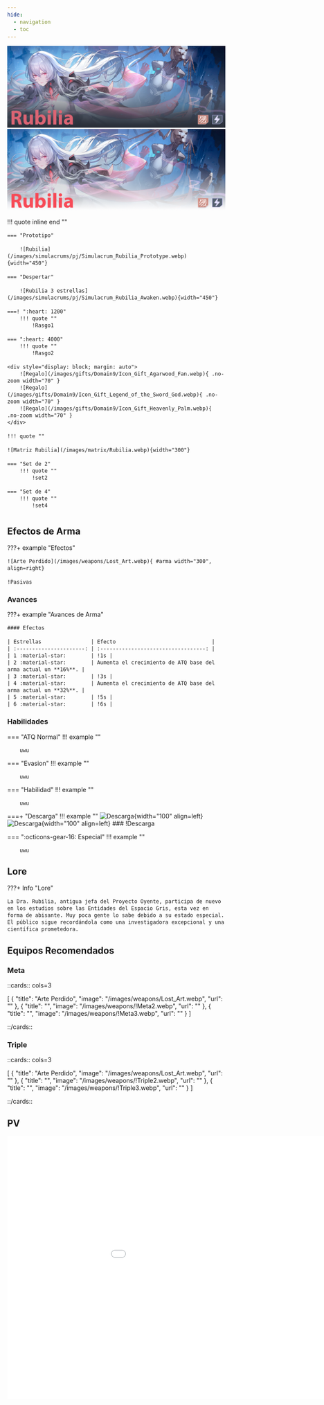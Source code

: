 ```yaml
---
hide:
  - navigation
  - toc
---
```


![Rubilia](/images/covers/Cover_Rubilia.png#only-dark)
![Rubilia](/images/covers/Cover_Rubilia_Light.png#only-light)

!!! quote inline end ""
        
    === "Prototipo"

        ![Rubilia](/images/simulacrums/pj/Simulacrum_Rubilia_Prototype.webp){width="450"}

    === "Despertar"
      
        ![Rubilia 3 estrellas](/images/simulacrums/pj/Simulacrum_Rubilia_Awaken.webp){width="450"}

    ===! ":heart: 1200"
        !!! quote ""
            !Rasgo1

    === ":heart: 4000"
        !!! quote ""
            !Rasgo2
    
    <div style="display: block; margin: auto">
        ![Regalo](/images/gifts/Domain9/Icon_Gift_Agarwood_Fan.webp){ .no-zoom width="70" }
        ![Regalo](/images/gifts/Domain9/Icon_Gift_Legend_of_the_Sword_God.webp){ .no-zoom width="70" }
        ![Regalo](/images/gifts/Domain9/Icon_Gift_Heavenly_Palm.webp){ .no-zoom width="70" }
    </div>

    !!! quote ""

    ![Matriz Rubilia](/images/matrix/Rubilia.webp){width="300"}

    === "Set de 2"
        !!! quote ""
            !set2

    === "Set de 4"
        !!! quote ""
            !set4    

#

## Efectos de Arma

???+ example "Efectos"

    ![Arte Perdido](/images/weapons/Lost_Art.webp){ #arma width="300", align=right}

    !Pasivas

### Avances

???+ example "Avances de Arma"

    #### Efectos

    | Estrellas                | Efecto                               |
    | :----------------------: | :----------------------------------: |
    | 1 :material-star:        | !1s |
    | 2 :material-star:        | Aumenta el crecimiento de ATQ base del arma actual un **16%**. |
    | 3 :material-star:        | !3s |
    | 4 :material-star:        | Aumenta el crecimiento de ATQ base del arma actual un **32%**. |
    | 5 :material-star:        | !5s |
    | 6 :material-star:        | !6s |

### Habilidades

=== "ATQ Normal"
    !!! example ""

        uwu

=== "Evasion"
    !!! example ""

        uwu

=== "Habilidad"
    !!! example ""

        uwu

===+ "Descarga"
    !!! example ""
        ![Descarga](/images/weapons/skills/Rubilia/discharge.webp#only-dark){width="100" align=left}
        ![Descarga](/images/weapons/skills/Rubilia/discharge_light.png#only-light){width="100" align=left}
        ### !Descarga

=== ":octicons-gear-16: Especial"
    !!! example ""

        uwu

## **Lore**

???+ Info "Lore"

    La Dra. Rubilia, antigua jefa del Proyecto Oyente, participa de nuevo en los estudios sobre las Entidades del Espacio Gris, esta vez en forma de abisante. Muy poca gente lo sabe debido a su estado especial. El público sigue recordándola como una investigadora excepcional y una científica prometedora.

## **Equipos Recomendados**

### Meta

::cards:: cols=3

[
 {
      "title": "Arte Perdido",
      "image": "/images/weapons/Lost_Art.webp",
      "url": ""
    },
    {
      "title": "",
      "image": "/images/weapons/!Meta2.webp",
      "url": ""
    }, 
    {
      "title": "",
      "image": "/images/weapons/!Meta3.webp",
      "url": ""
    }
]

::/cards::

### Triple 

::cards:: cols=3

[
 {
      "title": "Arte Perdido",
      "image": "/images/weapons/Lost_Art.webp",
      "url": ""
    },
    {
      "title": "",
      "image": "/images/weapons/!Triple2.webp",
      "url": ""
    },
    {
      "title": "",
      "image": "/images/weapons/!Triple3.webp",
      "url": ""
    }
]

::/cards::

## **PV**

<iframe style="display: block; margin: auto" width="1080" height="608" src="!PVvideo" title="YouTube video player" frameborder="0" allow="accelerometer; autoplay; clipboard-write; encrypted-media; gyroscope; picture-in-picture; web-share" allowfullscreen></iframe>